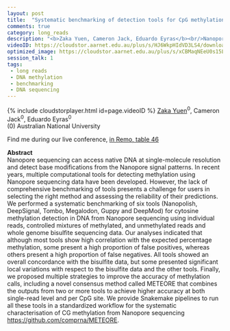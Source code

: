 ```yaml
---
layout: post
title:  "Systematic benchmarking of detection tools for CpG methylation from Nanopore sequencing"
comments: true
category: long_reads
description: "<b>Zaka Yuen, Cameron Jack, Eduardo Eyras</b><br/>Nanopore sequencing can access native DNA at singl..."
videoID: https://cloudstor.aarnet.edu.au/plus/s/HJ6WkpHIdVD3LS4/download
optimized_image: https://cloudstor.aarnet.edu.au/plus/s/xCBMaqNEeU0s15L/download
session_talk: 1
tags:
 - long reads
 - DNA methylation
 - benchmarking
 - DNA sequencing
---
```

{% include cloudstorplayer.html id=page.videoID %}
<u>Zaka Yuen</u><sup>0</sup>, Cameron Jack<sup>0</sup>, Eduardo Eyras<sup>0</sup><br/>
\(0\) Australian National University

Find me during our live conference, [in Remo, table 46](https://remo.co)

<b>Abstract</b><br/>
Nanopore sequencing can access native DNA at single-molecule resolution and detect base modifications from the Nanopore signal patterns. In recent years, multiple computational tools for detecting methylation using Nanopore sequencing data have been developed. However, the lack of comprehensive benchmarking of tools presents a challenge for users in selecting the right method and assessing the reliability of their predictions. We performed a systematic benchmarking of six tools \(Nanopolish, DeepSignal, Tombo, Megalodon, Guppy and DeepMod\) for cytosine methylation detection in DNA from Nanopore sequencing using individual reads, controlled mixtures of methylated, and unmethylated reads and whole genome bisulfite sequencing data. Our analyses indicated that although most tools show high correlation with the expected percentage methylation, some present a high proportion of false positives, whereas others present a high proportion of false negatives. All tools showed an overall concordance with the bisulfite data, but some presented significant local variations with respect to the bisulfite data and the other tools. Finally, we proposed multiple strategies to improve the accuracy of methylation calls, including a novel consensus method called METEORE that combines the outputs from two or more tools to achieve higher accuracy at both single-read level and per CpG site. We provide Snakemake pipelines to run all these tools in a standardized workflow for the systematic characterisation of CG methylation from Nanopore sequencing https://github.com/comprna/METEORE.
